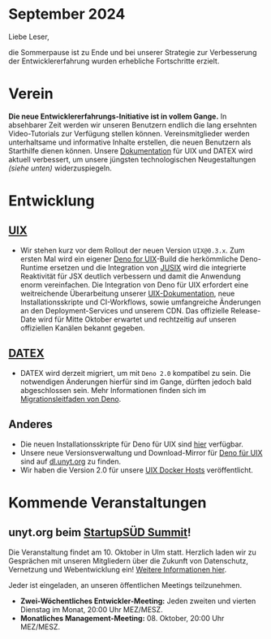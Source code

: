 # September 2024

Liebe Leser,

die Sommerpause ist zu Ende und bei unserer Strategie zur Verbesserung der Entwicklererfahrung wurden erhebliche Fortschritte erzielt.

# Verein

**Die neue Entwicklererfahrungs-Initiative ist in vollem Gange.** In absehbarer Zeit werden wir unseren Benutzern endlich die lang ersehnten
Video-Tutorials zur Verfügung stellen können. Vereinsmitglieder werden unterhaltsame und informative Inhalte erstellen,
die neuen Benutzern als Starthilfe dienen können. Unsere [Dokumentation](https://docs.unyt.org) für UIX und DATEX wird aktuell verbessert, um unsere jüngsten technologischen
Neugestaltungen *(siehe unten)* widerzuspiegeln.

# Entwicklung

## [UIX](https://github.com/unyt-org/uix/pulls?q=is:closed%20created:2024-08-01..2024-08-31)
* Wir stehen kurz vor dem Rollout der neuen Version `UIX@0.3.x`. Zum ersten Mal wird ein eigener [Deno for UIX](https://github.com/unyt-org/deno)-Build die herkömmliche Deno-Runtime ersetzen und die Integration von [JUSIX](https://github.com/unyt-org/jusix) wird die integrierte Reaktivität für JSX deutlich verbessern und damit die Anwendung enorm vereinfachen. Die Integration von Deno für UIX erfordert eine weitreichende Überarbeitung unserer [UIX-Dokumentation](https://docs.unyt.org), neue Installationsskripte und CI-Workflows, sowie umfangreiche Änderungen an den Deployment-Services und unserem CDN. Das offizielle Release-Date wird für Mitte Oktober erwartet und rechtzeitig auf unseren offiziellen Kanälen bekannt gegeben.

## [DATEX](https://github.com/unyt-org/datex-core-js-legacy/pulls?q=is:closed%20created:2024-08-01..2024-08-31)
* DATEX wird derzeit migriert, um mit `Deno 2.0` kompatibel zu sein. Die notwendigen Änderungen hierfür sind im Gange, dürften jedoch bald abgeschlossen sein. Mehr Informationen finden sich im [Migrationsleitfaden von Deno](https://docs.deno.com/runtime/reference/migrate_deprecations/).

## Anderes
* Die neuen Installationsskripte für Deno für UIX sind [hier](https://github.com/unyt-org/uix-install) verfügbar.
* Unsere neue Versionsverwaltung und Download-Mirror für [Deno für UIX](https://github.com/unyt-org/deno) sind auf [dl.unyt.org](https://dl.unyt.org) zu finden.
* Wir haben die Version 2.0 für unsere [UIX Docker Hosts](https://github.com/unyt-org/docker-host) veröffentlicht.

# Kommende Veranstaltungen

## unyt.org beim [StartupSÜD Summit](https://startupsued.de/summit/)!
Die Veranstaltung findet am 10. Oktober in Ulm statt. Herzlich laden wir zu Gesprächen mit unseren Mitgliedern über die Zukunft
von Datenschutz, Vernetzung und Webentwicklung ein! [Weitere Informationen hier](https://startupsued.de/summit/).

Jeder ist eingeladen, an unseren öffentlichen Meetings teilzunehmen.

* **Zwei-Wöchentliches Entwickler-Meeting:** Jeden zweiten und vierten Dienstag im Monat, 20:00 Uhr MEZ/MESZ.
* **Monatliches Management-Meeting:** 08. Oktober, 20:00 Uhr MEZ/MESZ.
